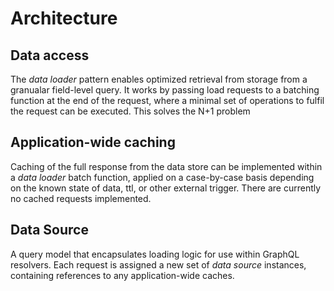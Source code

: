 # Architecture

## Data access 
The _data loader_ pattern enables optimized retrieval from storage from a granualar field-level query. It works by passing load requests to a batching function at the end of the request, where a minimal set of operations to fulfil the request can be executed. This solves the N+1 problem

## Application-wide caching
Caching of the full response from the data store can be implemented within a _data loader_ batch function, applied on a case-by-case basis depending on the known state of data, ttl, or other external trigger. There are currently no cached requests implemented.

## Data Source
A query model that encapsulates loading logic for use within GraphQL resolvers. Each request is assigned a new set of _data source_ instances, containing references to any application-wide caches.
